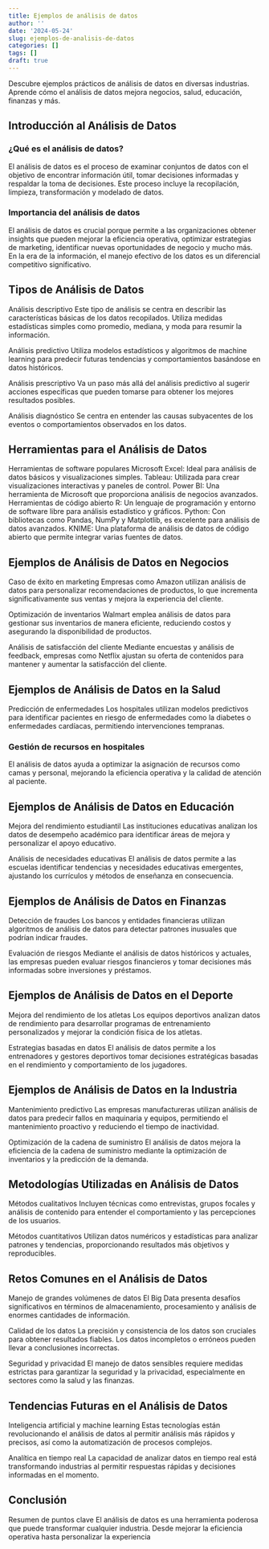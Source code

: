 ```yaml
---
title: Ejemplos de análisis de datos
author: ''
date: '2024-05-24'
slug: ejemplos-de-analisis-de-datos
categories: []
tags: []
draft: true
---
```



Descubre ejemplos prácticos de análisis de datos en diversas industrias. Aprende cómo el análisis de datos mejora negocios, salud, educación, finanzas y más.

## Introducción al Análisis de Datos

### ¿Qué es el análisis de datos?
El análisis de datos es el proceso de examinar conjuntos de datos con el objetivo de encontrar información útil, tomar decisiones informadas y respaldar la toma de decisiones. Este proceso incluye la recopilación, limpieza, transformación y modelado de datos.

### Importancia del análisis de datos

El análisis de datos es crucial porque permite a las organizaciones obtener insights que pueden mejorar la eficiencia operativa, optimizar estrategias de marketing, identificar nuevas oportunidades de negocio y mucho más. En la era de la información, el manejo efectivo de los datos es un diferencial competitivo significativo.

## Tipos de Análisis de Datos
Análisis descriptivo
Este tipo de análisis se centra en describir las características básicas de los datos recopilados. Utiliza medidas estadísticas simples como promedio, mediana, y moda para resumir la información.

Análisis predictivo
Utiliza modelos estadísticos y algoritmos de machine learning para predecir futuras tendencias y comportamientos basándose en datos históricos.

Análisis prescriptivo
Va un paso más allá del análisis predictivo al sugerir acciones específicas que pueden tomarse para obtener los mejores resultados posibles.

Análisis diagnóstico
Se centra en entender las causas subyacentes de los eventos o comportamientos observados en los datos.

## Herramientas para el Análisis de Datos
Herramientas de software populares
Microsoft Excel: Ideal para análisis de datos básicos y visualizaciones simples.
Tableau: Utilizada para crear visualizaciones interactivas y paneles de control.
Power BI: Una herramienta de Microsoft que proporciona análisis de negocios avanzados.
Herramientas de código abierto
R: Un lenguaje de programación y entorno de software libre para análisis estadístico y gráficos.
Python: Con bibliotecas como Pandas, NumPy y Matplotlib, es excelente para análisis de datos avanzados.
KNIME: Una plataforma de análisis de datos de código abierto que permite integrar varias fuentes de datos.

## Ejemplos de Análisis de Datos en Negocios
Caso de éxito en marketing
Empresas como Amazon utilizan análisis de datos para personalizar recomendaciones de productos, lo que incrementa significativamente sus ventas y mejora la experiencia del cliente.

Optimización de inventarios
Walmart emplea análisis de datos para gestionar sus inventarios de manera eficiente, reduciendo costos y asegurando la disponibilidad de productos.

Análisis de satisfacción del cliente
Mediante encuestas y análisis de feedback, empresas como Netflix ajustan su oferta de contenidos para mantener y aumentar la satisfacción del cliente.

## Ejemplos de Análisis de Datos en la Salud
Predicción de enfermedades
Los hospitales utilizan modelos predictivos para identificar pacientes en riesgo de enfermedades como la diabetes o enfermedades cardíacas, permitiendo intervenciones tempranas.

### Gestión de recursos en hospitales
El análisis de datos ayuda a optimizar la asignación de recursos como camas y personal, mejorando la eficiencia operativa y la calidad de atención al paciente.

## Ejemplos de Análisis de Datos en Educación
Mejora del rendimiento estudiantil
Las instituciones educativas analizan los datos de desempeño académico para identificar áreas de mejora y personalizar el apoyo educativo.

Análisis de necesidades educativas
El análisis de datos permite a las escuelas identificar tendencias y necesidades educativas emergentes, ajustando los currículos y métodos de enseñanza en consecuencia.

## Ejemplos de Análisis de Datos en Finanzas
Detección de fraudes
Los bancos y entidades financieras utilizan algoritmos de análisis de datos para detectar patrones inusuales que podrían indicar fraudes.

Evaluación de riesgos
Mediante el análisis de datos históricos y actuales, las empresas pueden evaluar riesgos financieros y tomar decisiones más informadas sobre inversiones y préstamos.

## Ejemplos de Análisis de Datos en el Deporte
Mejora del rendimiento de los atletas
Los equipos deportivos analizan datos de rendimiento para desarrollar programas de entrenamiento personalizados y mejorar la condición física de los atletas.

Estrategias basadas en datos
El análisis de datos permite a los entrenadores y gestores deportivos tomar decisiones estratégicas basadas en el rendimiento y comportamiento de los jugadores.

## Ejemplos de Análisis de Datos en la Industria
Mantenimiento predictivo
Las empresas manufactureras utilizan análisis de datos para predecir fallos en maquinaria y equipos, permitiendo el mantenimiento proactivo y reduciendo el tiempo de inactividad.

Optimización de la cadena de suministro
El análisis de datos mejora la eficiencia de la cadena de suministro mediante la optimización de inventarios y la predicción de la demanda.

## Metodologías Utilizadas en Análisis de Datos
Métodos cualitativos
Incluyen técnicas como entrevistas, grupos focales y análisis de contenido para entender el comportamiento y las percepciones de los usuarios.

Métodos cuantitativos
Utilizan datos numéricos y estadísticas para analizar patrones y tendencias, proporcionando resultados más objetivos y reproducibles.

## Retos Comunes en el Análisis de Datos
Manejo de grandes volúmenes de datos
El Big Data presenta desafíos significativos en términos de almacenamiento, procesamiento y análisis de enormes cantidades de información.

Calidad de los datos
La precisión y consistencia de los datos son cruciales para obtener resultados fiables. Los datos incompletos o erróneos pueden llevar a conclusiones incorrectas.

Seguridad y privacidad
El manejo de datos sensibles requiere medidas estrictas para garantizar la seguridad y la privacidad, especialmente en sectores como la salud y las finanzas.

## Tendencias Futuras en el Análisis de Datos
Inteligencia artificial y machine learning
Estas tecnologías están revolucionando el análisis de datos al permitir análisis más rápidos y precisos, así como la automatización de procesos complejos.

Analítica en tiempo real
La capacidad de analizar datos en tiempo real está transformando industrias al permitir respuestas rápidas y decisiones informadas en el momento.

## Conclusión
Resumen de puntos clave
El análisis de datos es una herramienta poderosa que puede transformar cualquier industria. Desde mejorar la eficiencia operativa hasta personalizar la experiencia


